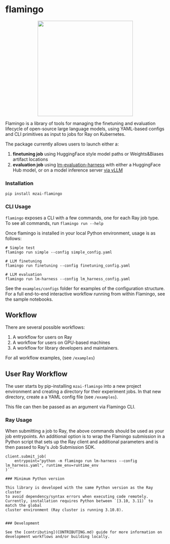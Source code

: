 # flamingo

<p align="center">
    <img src="https://github.com/mozilla-ai/flamingo/blob/main/assets/flamingo.png" width="300">
</p>

Flamingo is a library of tools for managing the finetuning and evaluation lifecycle of open-source large language models, using YAML-based configs and CLI primitives as input to jobs for Ray on Kubernetes.

The package currently allows users to launch either a:
1. **finetuning job** using HuggingFace style model paths or Weights&Biases artifact locations
2. **evaluation job** using [lm-evaluation-harness](https://github.com/EleutherAI/lm-evaluation-harness) with either a HuggingFace Hub model, or on a model inference server [via vLLM](https://github.com/vllm-project/vllm)


### Installation

```
pip install mzai-flamingo
```

### CLI Usage

`flamingo` exposes a CLI with a few commands, one for each Ray job type.
To see all commands, run `flamingo run --help`

Once flamingo is installed in your local Python environment, usage is as follows:
```
# Simple test
flamingo run simple --config simple_config.yaml

# LLM finetuning
flamingo run finetuning --config finetuning_config.yaml

# LLM evaluation
flamingo run lm-harness --config lm_harness_config.yaml
```

See the `examples/configs` folder for examples of the configuration structure. For a full end-to-end interactive workflow running from within Flamingo, see the sample notebooks.

## Workflow

There are several possible workflows:

1) A workflow for users on Ray
2) A workflow for users on GPU-based machines
3) A workflow for library developers and maintainers.

For all workflow examples, (see `/examples`)

## User Ray Workflow

The user starts by pip-installing `mzai-flamingo` into a new project environment and creating a directory for their experiment jobs. In that new directory, create a a YAML config file
(see `/examples`).

This file can then be passed as an argument via Flamingo CLI.

### Ray Usage
When submitting a job to Ray, the above commands should be used as your job entrypoints. An additional option is to wrap the Flamingo submission in a Python script that sets up the Ray client and additional parameters and is then passed to Ray's Job Submission SDK.

```
client.submit_job(
    entrypoint="python -m flamingo run lm-harness --config lm_harness.yaml", runtime_env=runtime_env
)```

### Minimum Python version

This library is developed with the same Python version as the Ray cluster
to avoid dependency/syntax errors when executing code remotely.
Currently, installation requires Python between `[3.10, 3.11)` to match the global
cluster environment (Ray cluster is running 3.10.8).


### Development

See the [contributing](CONTRIBUTING.md) guide for more information on development workflows and/or building locally.
